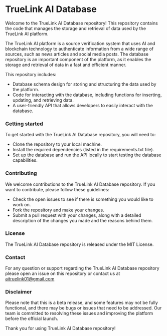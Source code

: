 # TrueLink AI Database
Welcome to the TrueLink AI Database repository! This repository contains the code that manages the storage and retrieval of data used by the TrueLink AI platform.

The TrueLink AI platform is a source verification system that uses AI and blockchain technology to authenticate information from a wide range of sources, such as news articles and social media posts. The database repository is an important component of the platform, as it enables the storage and retrieval of data in a fast and efficient manner.

This repository includes:

- Database schema design for storing and structuring the data used by the platform.
- Code for interacting with the database, including functions for inserting, updating, and retrieving data.
- A user-friendly API that allows developers to easily interact with the database.

### Getting started
To get started with the TrueLink AI Database repository, you will need to:

- Clone the repository to your local machine.
- Install the required dependencies (listed in the requirements.txt file).
- Set up the database and run the API locally to start testing the database capabilities.

### Contributing
We welcome contributions to the TrueLink AI Database repository. If you want to contribute, please follow these guidelines:

- Check the open issues to see if there is something you would like to work on.
- Fork the repository and make your changes.
- Submit a pull request with your changes, along with a detailed description of the changes you made and the reasons behind them.

### License
The TrueLink AI Database repository is released under the MIT License.

### Contact
For any question or support regarding the TrueLink AI Database repository please open an issue on this repository or contact us at aitruelink01@gmail.com

### Disclaimer
Please note that this is a beta release, and some features may not be fully functional, and there may be bugs or issues that need to be addressed. Our team is committed to resolving these issues and improving the platform before the official launch.

Thank you for using TrueLink AI Database repository!

